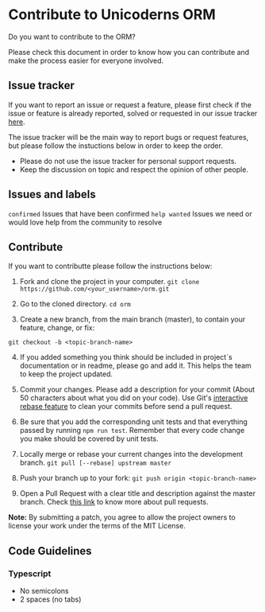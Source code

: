 # Contribute to Unicoderns ORM

Do you want to contribute to the ORM?

Please check this document in order to know how you can contribute and make the process easier for everyone involved.

## Issue tracker

If you want to report an issue or request a feature, please first check if the issue or feature is already reported, solved or requested in our issue tracker [here](https://github.com/unicoderns/orm/issues).

The issue tracker will be the main way to report bugs or request features, but please follow the instuctions below in order to keep the order.

- Please do not use the issue tracker for personal support requests.
- Keep the discussion on topic and respect the opinion of other people.

## Issues and labels

`confirmed` Issues that have been confirmed
`help wanted` Issues we need or would love help from the community to resolve

## Contribute

If you want to contributte please follow the instructions below:

1. Fork and clone the project in your computer.
   `git clone https://github.com/<your_username>/orm.git`

2. Go to the cloned directory.
   `cd orm`

3. Create a new branch, from the main branch (master), to contain your feature, change, or fix:

`git checkout -b <topic-branch-name>`

4. If you added something you think should be included in project´s documentation or in readme, please go and add it. This helps the team to keep the project updated.

5. Commit your changes. Please add a description for your commit (About 50 characters about what you did on your code). Use Git's [interactive rebase feature](https://help.github.com/en/github/using-git/about-git-rebase) to clean your commits before send a pull request.

6. Be sure that you add the corresponding unit tests and that everything passed by running `npm run test`. Remember that every code change you make should be covered by unit tests.

7. Locally merge or rebase your current changes into the development branch.
   `git pull [--rebase] upstream master`

8. Push your branch up to your fork:
   `git push origin <topic-branch-name>`

9. Open a Pull Request with a clear title and description against the master branch. Check [this link](https://help.github.com/en/github/collaborating-with-issues-and-pull-requests/about-pull-requests) to know more about pull requests.

**Note:** By submitting a patch, you agree to allow the project owners to license your work under the terms of the MIT License.

## Code Guidelines

### Typescript

- No semicolons
- 2 spaces (no tabs)
